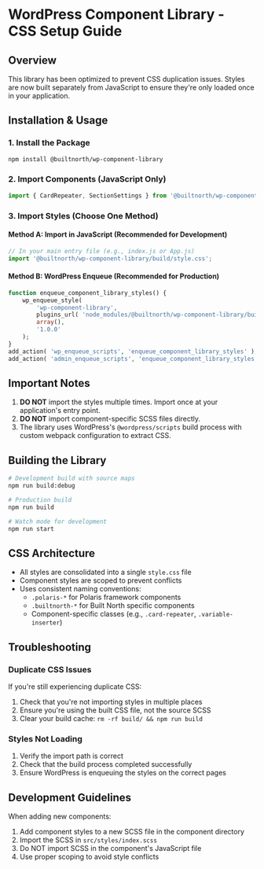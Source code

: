 # WordPress Component Library - CSS Setup Guide

## Overview

This library has been optimized to prevent CSS duplication issues. Styles are now built separately from JavaScript to ensure they're only loaded once in your application.

## Installation & Usage

### 1. Install the Package

```bash
npm install @builtnorth/wp-component-library
```

### 2. Import Components (JavaScript Only)

```javascript
import { CardRepeater, SectionSettings } from '@builtnorth/wp-component-library';
```

### 3. Import Styles (Choose One Method)

#### Method A: Import in JavaScript (Recommended for Development)

```javascript
// In your main entry file (e.g., index.js or App.js)
import '@builtnorth/wp-component-library/build/style.css';
```

#### Method B: WordPress Enqueue (Recommended for Production)

```php
function enqueue_component_library_styles() {
    wp_enqueue_style(
        'wp-component-library',
        plugins_url( 'node_modules/@builtnorth/wp-component-library/build/style.css', __FILE__ ),
        array(),
        '1.0.0'
    );
}
add_action( 'wp_enqueue_scripts', 'enqueue_component_library_styles' );
add_action( 'admin_enqueue_scripts', 'enqueue_component_library_styles' );
```

## Important Notes

1. **DO NOT** import the styles multiple times. Import once at your application's entry point.
2. **DO NOT** import component-specific SCSS files directly.
3. The library uses WordPress's `@wordpress/scripts` build process with custom webpack configuration to extract CSS.

## Building the Library

```bash
# Development build with source maps
npm run build:debug

# Production build
npm run build

# Watch mode for development
npm run start
```

## CSS Architecture

- All styles are consolidated into a single `style.css` file
- Component styles are scoped to prevent conflicts
- Uses consistent naming conventions:
  - `.polaris-*` for Polaris framework components
  - `.builtnorth-*` for Built North specific components
  - Component-specific classes (e.g., `.card-repeater`, `.variable-inserter`)

## Troubleshooting

### Duplicate CSS Issues

If you're still experiencing duplicate CSS:

1. Check that you're not importing styles in multiple places
2. Ensure you're using the built CSS file, not the source SCSS
3. Clear your build cache: `rm -rf build/ && npm run build`

### Styles Not Loading

1. Verify the import path is correct
2. Check that the build process completed successfully
3. Ensure WordPress is enqueuing the styles on the correct pages

## Development Guidelines

When adding new components:

1. Add component styles to a new SCSS file in the component directory
2. Import the SCSS in `src/styles/index.scss`
3. Do NOT import SCSS in the component's JavaScript file
4. Use proper scoping to avoid style conflicts